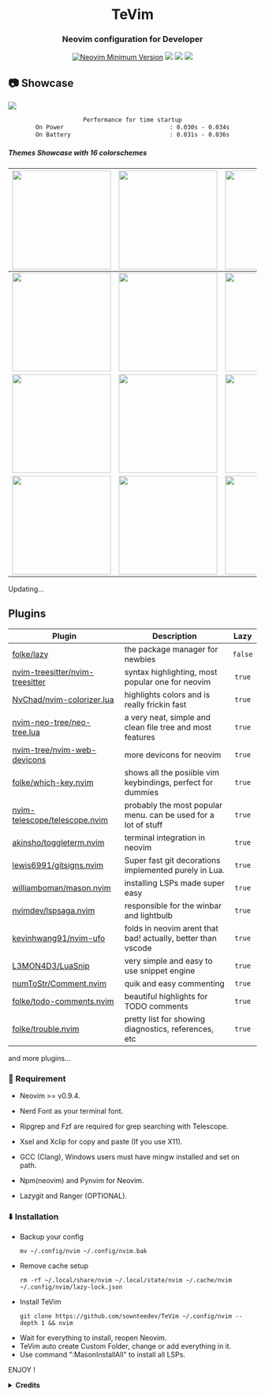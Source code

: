 <h1 align="center">TeVim</h1>

<h3 align="center">Neovim configuration for Developer</h3>

<div align="center">
 
[![Neovim Minimum Version](https://img.shields.io/badge/Neovim-Nightly-blueviolet.svg?style=for-the-badge&logo=Neovim&color=90E59A&logoColor=white)](https://github.com/neovim/neovim)
![](https://img.shields.io/github/last-commit/sownteedev/TeVim?&style=for-the-badge&color=C9CBFF&logoColor=D9E0EE&labelColor=302D41)
![](https://img.shields.io/github/stars/sownteedev/TeVim?style=for-the-badge&logo=starship&color=8bd5ca&logoColor=D9E0EE&labelColor=302D41)
<a href="https://discordapp.com/users/745732774027198554"><img src="https://img.shields.io/badge/Discord-7289DA?style=for-the-badge&logo=discord&logoColor=white"/></a>
</div>

## 📷 Showcase

<img src="https://github.com/sownteedev/TeVim/assets/90148193/48251bcf-864a-41e5-8c37-1418effcc662">

<div align="center">

```txt
Performance for time startup
On Power                              : 0.030s - 0.034s
On Battery                            : 0.031s - 0.036s
```

</div>
<h5> Themes Showcase with 16 colorschemes </h5>

| <img src="https://github.com/sownteedev/TeVim/assets/90148193/7b5e73eb-244c-48b0-937a-bd9590ca151c" align="center" width="200px"> | <img src="https://github.com/sownteedev/TeVim/assets/90148193/0dad550e-08f0-4ed3-a0a5-b8ace6e561d2" align="center" width="200px"> | <img src="https://github.com/sownteedev/TeVim/assets/90148193/a3f2a5ab-e17f-4132-9c52-7ea8b0962ab8" align="center" width="200px"> | <img src="https://github.com/sownteedev/TeVim/assets/90148193/ed8f0347-b809-4570-b0d9-6b49e81257d9" align="center" width="200px"> |
| :-------------------------------------------------------------------------------------------------------------------------------: | :-------------------------------------------------------------------------------------------------------------------------------: | :-------------------------------------------------------------------------------------------------------------------------------: | --------------------------------------------------------------------------------------------------------------------------------- |
| <img src="https://github.com/sownteedev/TeVim/assets/90148193/a7426bf0-43cd-4eb5-943c-7995b23a5b4b" align="center" width="200px"> | <img src="https://github.com/sownteedev/TeVim/assets/90148193/49100402-f82c-40e3-9197-debdc04a0e54" align="center" width="200px"> | <img src="https://github.com/sownteedev/TeVim/assets/90148193/7ec88e9b-5e40-475c-b765-82cc83571dd5" align="center" width="200px"> | <img src="https://github.com/sownteedev/TeVim/assets/90148193/2148b26a-b799-426b-89ec-5ceda8a1006b" align="center" width="200px"> |
| <img src="https://github.com/sownteedev/TeVim/assets/90148193/c4fe9259-0714-4247-8c95-9cec37c0c697" align="center" width="200px"> | <img src="https://github.com/sownteedev/TeVim/assets/90148193/073d64fd-f049-43a4-903d-6fde8ab1fbe3" align="center" width="200px"> | <img src="https://github.com/sownteedev/TeVim/assets/90148193/a77bc174-cc25-4610-9c58-32590ad8c577" align="center" width="200px"> | <img src="https://github.com/sownteedev/TeVim/assets/90148193/2ff7f908-51e7-4214-9609-9c4b72da8f90" align="center" width="200px"> |
| <img src="https://github.com/sownteedev/TeVim/assets/90148193/c9bc8b70-1912-4700-8f8c-928493189805" align="center" width="200px"> | <img src="https://github.com/sownteedev/TeVim/assets/90148193/974c9cec-5479-49a1-9d37-05e82749ac97" align="center" width="200px"> | <img src="https://github.com/sownteedev/TeVim/assets/90148193/eabb7fba-1596-44ec-b93c-98fb2244c911" align="center" width="200px"> | <img src="https://github.com/sownteedev/TeVim/assets/90148193/f7502d7c-fe4b-4970-899c-d32cd83bec73" align="center" width="200px"> |

</details>

<h7>Updating...</h7>

## Plugins

| Plugin                                                                                | Description                                                    |  Lazy   |
| ------------------------------------------------------------------------------------- | -------------------------------------------------------------- | :-----: |
| [folke/lazy](https://github.com/folke/lazy.nvim)                                      | the package manager for newbies                                | `false` |
| [nvim-treesitter/nvim-treesitter](https://github.com/nvim-treesitter/nvim-treesitter) | syntax highlighting, most popular one for neovim               | `true`  |
| [NvChad/nvim-colorizer.lua](https://github.com/NvChad/nvim-colorizer.lua)             | highlights colors and is really frickin fast                   | `true`  |
| [nvim-neo-tree/neo-tree.lua](https://github.com/nvim-neo-tree/neo-tree.nvim)          | a very neat, simple and clean file tree and most features      | `true`  |
| [nvim-tree/nvim-web-devicons](https://github.com/nvim-tree/nvim-web-devicons)         | more devicons for neovim                                       | `true`  |
| [folke/which-key.nvim](https://github.com/folke/which-key.nvim)                       | shows all the posiible vim keybindings, perfect for dummies    | `true`  |
| [nvim-telescope/telescope.nvim](https://github.com/nvim-telescope/telescope.nvim)     | probably the most popular menu. can be used for a lot of stuff | `true`  |
| [akinsho/toggleterm.nvim](https://github.com/akinsho/toggleterm.nvim)                 | terminal integration in neovim                                 | `true`  |
| [lewis6991/gitsigns.nvim](https://github.com/lewis6991/gitsigns.nvim)                 | Super fast git decorations implemented purely in Lua.          | `true`  |
| [williamboman/mason.nvim](https://github.com/williamboman/mason.nvim)                 | installing LSPs made super easy                                | `true`  |
| [nvimdev/lspsaga.nvim](https://github.com/nvimdev/lspsaga.nvim)                       | responsible for the winbar and lightbulb                       | `true`  |
| [kevinhwang91/nvim-ufo](https://github.com/kevinhwang91/nvim-ufo)                     | folds in neovim arent that bad! actually, better than vscode   | `true`  |
| [L3MON4D3/LuaSnip](https://github.com/L3MON4D3/LuaSnip)                               | very simple and easy to use snippet engine                     | `true`  |
| [numToStr/Comment.nvim](https://github.com/numToStr/Comment.nvim)                     | quik and easy commenting                                       | `true`  |
| [folke/todo-comments.nvim](https://github.com/folke/todo-comments.nvim)               | beautiful highlights for TODO comments                         | `true`  |
| [folke/trouble.nvim](https://github.com/folke/trouble.nvim)                           | pretty list for showing diagnostics, references, etc           | `true`  |

and more plugins...
<br>

<h3>🔎 Requirement </h3>

- Neovim >= v0.9.4.

- Nerd Font as your terminal font.

- Ripgrep and Fzf are required for grep searching with Telescope.

- Xsel and Xclip for copy and paste (If you use X11).

- GCC (Clang), Windows users must have mingw installed and set on path.

- Npm(neovim) and Pynvim for Neovim.

- Lazygit and Ranger (OPTIONAL).

<h3> ⬇️  Installation </h3>

- Backup your config
  ```
  mv ~/.config/nvim ~/.config/nvim.bak
  ```
- Remove cache setup
  ```
  rm -rf ~/.local/share/nvim ~/.local/state/nvim ~/.cache/nvim ~/.config/nvim/lazy-lock.json
  ```
- Install TeVim
  ```
  git clone https://github.com/sownteedev/TeVim ~/.config/nvim --depth 1 && nvim
  ```
- Wait for everything to install, reopen Neovim.
- TeVim auto create Custom Folder, change or add everything in it.
- Use command ":MasonInstallAll" to install all LSPs.

ENJOY !

<details><summary> <b>Credits</b></summary>

- [Nvchad](https://github.com/nvchad) helped me with TeDash and TeBufline

</details>
